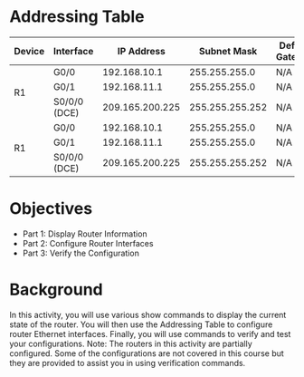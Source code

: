 # Addressing Table
<body>
    <div>
        <table>
            <thead>
                <tr>
                    <th>Device</th>
                    <th>Interface</th>
                    <th>IP Address</th>
                    <th>Subnet Mask</th>
                    <th>Default Gateway</th>
                </tr>
            </thead>
            <tbody>
                <tr>
                    <td rowspan="3">R1</td>
                    <td>G0/0</td>
                    <td>192.168.10.1</td>
                    <td>255.255.255.0</td>
                    <td>N/A</td>
                </tr>
                <tr>
                    <td>G0/1</td>
                    <td>192.168.11.1</td>
                    <td>255.255.255.0</td>
                    <td>N/A</td>
                </tr>
                <tr>
                    <td>S0/0/0 (DCE)</td>
                    <td>209.165.200.225</td>
                    <td>255.255.255.252</td>
                    <td>N/A</td>
                </tr>
                <tr>
                    <td rowspan="3">R1</td>
                    <td>G0/0</td>
                    <td>192.168.10.1</td>
                    <td>255.255.255.0</td>
                    <td>N/A</td>
                </tr>
                <tr>
                    <td>G0/1</td>
                    <td>192.168.11.1</td>
                    <td>255.255.255.0</td>
                    <td>N/A</td>
                </tr>
                <tr>
                    <td>S0/0/0 (DCE)</td>
                    <td>209.165.200.225</td>
                    <td>255.255.255.252</td>
                    <td>N/A</td>
                </tr>
            </tbody>
        </table>
    </div>
</body>


# Objectives
- Part 1: Display Router Information
- Part 2: Configure Router Interfaces
- Part 3: Verify the Configuration

# Background
In this activity, you will use various show commands to display the current state of the router. You will then use the Addressing Table to configure router Ethernet interfaces. Finally, you will use commands to verify and test your configurations. Note: The routers in this activity are partially configured. Some of the configurations are not covered in this course but they are provided to assist you in using verification commands. 
